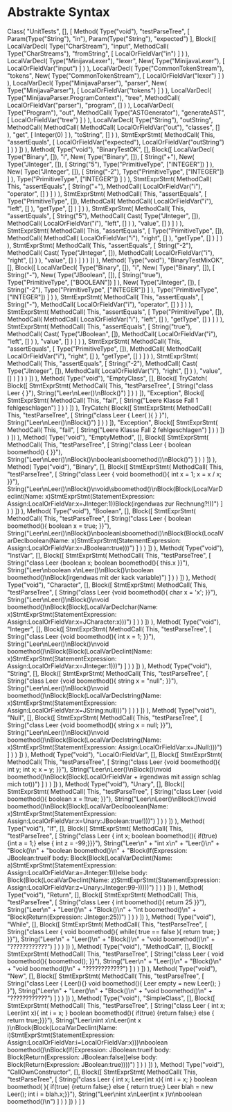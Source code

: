# Abstrakte Syntax

Class(
  "UnitTests",
  [],
  [
    Method(
      Type("void"),
      "testParseTree",
      [
        Param(Type("String"), "in"),
        Param(Type("String"), "expected")
      ],
      Block([
        LocalVarDecl(
          Type("CharStream"),
          "input",
          MethodCall(
            Type("CharStreams"),
            "fromString",
            [
              LocalOrFieldVar("in")
            ]
          )
        ),
        LocalVarDecl(
          Type("MinijavaLexer"),
          "lexer",
          New(
            Type("MinijavaLexer"),
            [
              LocalOrFieldVar("input")
            ]
          )
        ),
        LocalVarDecl(
          Type("CommonTokenStream"),
          "tokens",
          New(
            Type("CommonTokenStream"),
            [
              LocalOrFieldVar("lexer")
            ]
          )
        ),
        LocalVarDecl(
          Type("MinijavaParser"),
          "parser",
          New(
            Type("MinijavaParser"),
            [
              LocalOrFieldVar("tokens")
            ]
          )
        ),
        LocalVarDecl(
          Type("MinijavaParser.ProgramContext"),
          "tree",
          MethodCall(
            LocalOrFieldVar("parser"),
            "program",
            []
          )
        ),
        LocalVarDecl(
          Type("Program"),
          "out",
          MethodCall(
            Type("ASTGenerator"),
            "generateAST",
            [
              LocalOrFieldVar("tree")
            ]
          )
        ),
        LocalVarDecl(
          Type("String"),
          "outString",
          MethodCall(
            MethodCall(
              MethodCall(
                LocalOrFieldVar("out"),
                "classes",
                []
              ),
              "get",
              [
                Integer(0)
              ]
            ),
            "toString",
            []
          )
        ),
        StmtExprStmt(
          MethodCall(
            This,
            "assertEquals",
            [
              LocalOrFieldVar("expected"),
              LocalOrFieldVar("outString")
            ]
          )
        )
      ])
    ),
    Method(
      Type("void"),
      "BinaryTestOK",
      [],
      Block([
        LocalVarDecl(
          Type("Binary", []),
          "i",
          New(
            Type("Binary", []),
            [
              String("+"),
              New(
                Type("JInteger", []),
                [
                  String("5"),
                  Type("PrimitiveType", ["INTEGER"])
                ]
              ),
              New(
                Type("JInteger", []),
                [
                  String("-2"),
                  Type("PrimitiveType", ["INTEGER"])
                ]
              ),
              Type("PrimitiveType", ["INTEGER"])
            ]
          )
        ),
        StmtExprStmt(
          MethodCall(
            This,
            "assertEquals",
            [
              String("+"),
              MethodCall(
                LocalOrFieldVar("i"),
                "operator",
                []
              )
            ]
          )
        ),
        StmtExprStmt(
          MethodCall(
            This,
            "assertEquals",
            [
              Type("PrimitiveType", []),
              MethodCall(
                MethodCall(
                  LocalOrFieldVar("i"),
                  "left",
                  []
                ),
                "getType",
                []
              )
            ]
          )
        ),
        StmtExprStmt(
          MethodCall(
            This,
            "assertEquals",
            [
              String("5"),
              MethodCall(
                Cast(
                  Type("JInteger", []),
                  MethodCall(
                    LocalOrFieldVar("i"),
                    "left",
                    []
                  )
                ),
                "value",
                []
              )
            ]
          )
        ),
        StmtExprStmt(
          MethodCall(
            This,
            "assertEquals",
            [
              Type("PrimitiveType", []),
              MethodCall(
                MethodCall(
                  LocalOrFieldVar("i"),
                  "right",
                  []
                ),
                "getType",
                []
              )
            ]
          )
        ),
        StmtExprStmt(
          MethodCall(
            This,
            "assertEquals",
            [
              String("-2"),
              MethodCall(
                Cast(
                  Type("JInteger", []),
                  MethodCall(
                    LocalOrFieldVar("i"),
                    "right",
                    []
                  )
                ),
                "value",
                []
              )
            ]
          )
        )
      ])
    ),
    Method(
      Type("void"),
      "BinaryTestMixOK",
      [],
      Block([
        LocalVarDecl(
          Type("Binary", []),
          "i",
          New(
            Type("Binary", []),
            [
              String("-"),
              New(
                Type("JBoolean", []),
                [
                  String("true"),
                  Type("PrimitiveType", ["BOOLEAN"])
                ]
              ),
              New(
                Type("JInteger", []),
                [
                  String("-2"),
                  Type("PrimitiveType", ["INTEGER"])
                ]
              ),
              Type("PrimitiveType", ["INTEGER"])
            ]
          )
        ),
        StmtExprStmt(
          MethodCall(
            This,
            "assertEquals",
            [
              String("-"),
              MethodCall(
                LocalOrFieldVar("i"),
                "operator",
                []
              )
            ]
          )
        ),
        StmtExprStmt(
          MethodCall(
            This,
            "assertEquals",
            [
              Type("PrimitiveType", []),
              MethodCall(
                MethodCall(
                  LocalOrFieldVar("i"),
                  "left",
                  []
                ),
                "getType",
                []
              )
            ]
          )
        ),
        StmtExprStmt(
          MethodCall(
            This,
            "assertEquals",
            [
              String("true"),
              MethodCall(
                Cast(
                  Type("JBoolean", []),
                  MethodCall(
                    LocalOrFieldVar("i"),
                    "left",
                    []
                  )
                ),
                "value",
                []
              )
            ]
          )
        ),
        StmtExprStmt(
          MethodCall(
            This,
            "assertEquals",
            [
              Type("PrimitiveType", []),
              MethodCall(
                MethodCall(
                  LocalOrFieldVar("i"),
                  "right",
                  []
                ),
                "getType",
                []
              )
            ]
          )
        ),
        StmtExprStmt(
          MethodCall(
            This,
            "assertEquals",
            [
              String("-2"),
              MethodCall(
                Cast(
                  Type("JInteger", []),
                  MethodCall(
                    LocalOrFieldVar("i"),
                    "right",
                    []
                  )
                ),
                "value",
                []
              )
            ]
          )
        )
      ])
    ),
    Method(
      Type("void"),
      "EmptyClass",
      [],
      Block([
        TryCatch(
          Block([
            StmtExprStmt(
              MethodCall(
                This,
                "testParseTree",
                [
                  String("class Leer { }"),
                  String("Leer\nLeer()\nBlock()")
                ]
              )
            )
          ]),
          "Exception",
          Block([
            StmtExprStmt(
              MethodCall(
                This,
                "fail",
                [
                  String("Leere Klasse Fall 1 fehlgeschlagen")
                ]
              )
            )
          ])
        ),
        TryCatch(
          Block([
            StmtExprStmt(
              MethodCall(
                This,
                "testParseTree",
                [
                  String("class Leer { Leer( ){  } }"),
                  String("Leer\nLeer()\nBlock()")
                ]
              )
            )
          ]),
          "Exception",
          Block([
            StmtExprStmt(
              MethodCall(
                This,
                "fail",
                [
                  String("Leere Klasse Fall 2 fehlgeschlagen")
                ]
              )
            )
          ])
        )
      ])
    ),
    Method(
      Type("void"),
      "EmptyMethod",
      [],
      Block([
        StmtExprStmt(
          MethodCall(
            This,
            "testParseTree",
            [
              String("class Leer { boolean boomethod() { }}"),
              String("Leer\nLeer()\nBlock()\nboolean\sboomethod()\nBlock()")
            ]
          )
        )
      ])
    ),
    Method(
      Type("void"),
      "Binary",
      [],
      Block([
        StmtExprStmt(
          MethodCall(
            This,
            "testParseTree",
            [
              String("class Leer { void boomethod(){ int x = 1; x = x / x; }}"),
              String("Leer\nLeer()\nBlock()\nvoid\sboomethod()\nBlock(Block(LocalVarDeclint(Name: x)StmtExprStmt(StatementExpression: Assign:LocalOrFieldVar:x=JInteger:1))Block(irgendwas zur Rechnung?!))")
            ]
          )
        )
      ])
    ),
    Method(
      Type("void"),
      "Boolean",
      [],
      Block([
        StmtExprStmt(
          MethodCall(
            This,
            "testParseTree",
            [
              String("class Leer { boolean boomethod(){ boolean x = true; }}"),
              String("Leer\nLeer()\nBlock()\nboolean\sboomethod()\nBlock(Block(LocalVarDeclboolean(Name: x)StmtExprStmt(StatementExpression: Assign:LocalOrFieldVar:x=JBoolean:true)))")
            ]
          )
        )
      ])
    ),
    Method(
      Type("void"),
      "InstVar",
      [],
      Block([
        StmtExprStmt(
          MethodCall(
            This,
            "testParseTree",
            [
              String("class Leer  {boolean x; boolean boomethod(){ this.x }}"),
              String("Leer\nboolean x\nLeer()\nBlock()\nboolean boomethod()\nBlock(irgendwas mit der kack variable)")
            ]
          )
        )
      ])
    ),
    Method(
      Type("void"),
      "Character",
      [],
      Block([
        StmtExprStmt(
          MethodCall(
            This,
            "testParseTree",
            [
              String("class Leer  {void boomethod(){ char x = 'x'; }}"),
              String("Leer\nLeer()\nBlock()\nvoid boomethod()\nBlock(Block(LocalVarDeclchar(Name: x)StmtExprStmt(StatementExpression: Assign:LocalOrFieldVar:x=JCharacter:x)))")
            ]
          )
        )
      ])
    ),
    Method(
      Type("void"),
      "Integer",
      [],
      Block([
        StmtExprStmt(
          MethodCall(
            This,
            "testParseTree",
            [
              String("class Leer  {void boomethod(){ int x = 1; }}"),
              String("Leer\nLeer()\nBlock()\nvoid boomethod()\nBlock(Block(LocalVarDeclint(Name: x)StmtExprStmt(StatementExpression: Assign:LocalOrFieldVar:x=JInteger:1)))")
            ]
          )
        )
      ])
    ),
    Method(
      Type("void"),
      "String",
      [],
      Block([
        StmtExprStmt(
          MethodCall(
            This,
            "testParseTree",
            [
              String("class Leer  {void boomethod(){ string x = \"null\"; }}"),
              String("Leer\nLeer()\nBlock()\nvoid boomethod()\nBlock(Block(LocalVarDeclstring(Name: x)StmtExprStmt(StatementExpression: Assign:LocalOrFieldVar:x=JString:null)))")
            ]
          )
        )
      ])
    ),
    Method(
      Type("void"),
      "Null",
      [],
      Block([
        StmtExprStmt(
          MethodCall(
            This,
            "testParseTree",
            [
              String("class Leer  {void boomethod(){ string x = null; }}"),
              String("Leer\nLeer()\nBlock()\nvoid boomethod()\nBlock(Block(LocalVarDeclstring(Name: x)StmtExprStmt(StatementExpression: Assign:LocalOrFieldVar:x=JNull:)))")
            ]
          )
        )
      ])
    ),
    Method(
      Type("void"),
      "LocalOrFieldVar",
      [],
      Block([
        StmtExprStmt(
          MethodCall(
            This,
            "testParseTree",
            [
              String("class Leer  {void boomethod(){ int y; int x; x = y; }}"),
              String("Leer\nLeer()\nBlock()\nvoid boomethod()\nBlock(Block(LocalOrFieldVar + irgendwas mit assign schlag mich tot))")
            ]
          )
        )
      ])
    ),
    Method(
      Type("void"),
      "Unary",
      [],
      Block([
        StmtExprStmt(
          MethodCall(
            This,
            "testParseTree",
            [
              String("class Leer  {void boomethod(){ boolean x = !true; }}"),
              String("Leer\nLeer()\nBlock()\nvoid boomethod()\nBlock(Block(LocalVarDeclboolean(Name: x)StmtExprStmt(StatementExpression: Assign:LocalOrFieldVar:x=Unary:JBoolean:true!)))")
            ]
          )
        )
      ])
    ),
    Method(
      Type("void"),
      "If",
      [],
      Block([
        StmtExprStmt(
          MethodCall(
            This,
            "testParseTree",
            [
              String("class Leer { int x; boolean boomethod(){ if(true) {int a = 1;} else { int z = -99;}}}"),
              String("Leer\n" +
            "int x\n" +
            "Leer()\n" +
            "Block()\n" +
            "boolean boomethod()\n" +
            "Block(If(Expression: JBoolean:trueif body: Block(Block(LocalVarDeclint(Name: a)StmtExprStmt(StatementExpression: Assign:LocalOrFieldVar:a=JInteger:1)))else body: Block(Block(LocalVarDeclint(Name: z)StmtExprStmt(StatementExpression: Assign:LocalOrFieldVar:z=Unary:JInteger:99-)))))")
            ]
          )
        )
      ])
    ),
    Method(
      Type("void"),
      "Return",
      [],
      Block([
        StmtExprStmt(
          MethodCall(
            This,
            "testParseTree",
            [
              String("class Leer { int boomethod(){ return 25 }}"),
              String("Leer\n" +
            "Leer()\n" +
            "Block()\n" +
            "int boomethod()\n" +
            "Block(Return(Expression: JInteger:25))")
            ]
          )
        )
      ])
    ),
    Method(
      Type("void"),
      "While",
      [],
      Block([
        StmtExprStmt(
          MethodCall(
            This,
            "testParseTree",
            [
              String("class Leer { void boomethod(){ while( true == false ){ return true; } }}"),
              String("Leer\n" +
            "Leer()\n" +
            "Block()\n" +
            "void boomethod()\n" +
            "????????????")
            ]
          )
        )
      ])
    ),
    Method(
      Type("void"),
      "MethodCall",
      [],
      Block([
        StmtExprStmt(
          MethodCall(
            This,
            "testParseTree",
            [
              String("class Leer { void boomethod(){ boomethod(); }}"),
              String("Leer\n" +
            "Leer()\n" +
            "Block()\n" +
            "void boomethod()\n" +
            "????????????")
            ]
          )
        )
      ])
    ),
    Method(
      Type("void"),
      "New",
      [],
      Block([
        StmtExprStmt(
          MethodCall(
            This,
            "testParseTree",
            [
              String("class Leer { Leer(){} void boomethod(){ Leer empty = new Leer(); } }"),
              String("Leer\n" +
            "Leer()\n" +
            "Block()\n" +
            "void boomethod()\n" +
            "????????????")
            ]
          )
        )
      ])
    ),
    Method(
      Type("void"),
      "SimpleClass",
      [],
      Block([
        StmtExprStmt(
          MethodCall(
            This,
            "testParseTree",
            [
              String("class Leer { int x; Leer(int x){ int i = x; } boolean boomethod(){ if(true) {return false;} else { return true;}}}"),
              String("Leer\nint x\nLeer(int x )\nBlock(Block(LocalVarDeclint(Name: i)StmtExprStmt(StatementExpression: Assign:LocalOrFieldVar:i=LocalOrFieldVar:x)))\nboolean boomethod()\nBlock(If(Expression: JBoolean:trueif body: Block(Return(Expression: JBoolean:false))else body: Block(Return(Expression: JBoolean:true))))")
            ]
          )
        )
      ])
    ),
    Method(
      Type("void"),
      "CallOwnConstructor",
      [],
      Block([
        StmtExprStmt(
          MethodCall(
            This,
            "testParseTree",
            [
              String("class Leer { int x; Leer(int x){ int i = x; } boolean boomethod( ){ if(true) {return false;} else { return true;} Leer blah = new Leer(); int i = blah.x;}}"),
              String("Leer\nint x\nLeer(int x )\n\nboolean boomethod()\n")
            ]
          )
        )
      ])
    )
  ]
)
